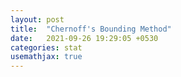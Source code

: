 ```yaml
--- 
layout: post 
title:  "Chernoff's Bounding Method" 
date:   2021-09-26 19:29:05 +0530 
categories: stat 
usemathjax: true 
--- 
```

